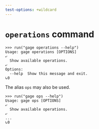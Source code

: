 ```yaml
---
test-options: +wildcard
---
```


# `operations` command

    >>> run("gage operations --help")
    Usage: gage operations [OPTIONS]
    ⤶
      Show available operations.
    ⤶
    Options:
      --help  Show this message and exit.
    ↳0

The alias `ops` may also be used.

    >>> run("gage ops --help")
    Usage: gage ops [OPTIONS]
    ⤶
      Show available operations.
    ⤶
    ...
    ↳0
